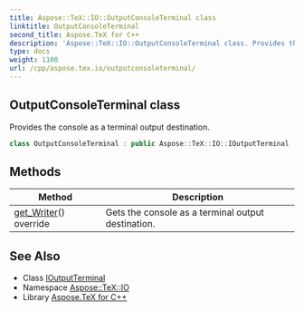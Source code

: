 ```yaml
---
title: Aspose::TeX::IO::OutputConsoleTerminal class
linktitle: OutputConsoleTerminal
second_title: Aspose.TeX for C++
description: 'Aspose::TeX::IO::OutputConsoleTerminal class. Provides the console as a terminal output destination in C++.'
type: docs
weight: 1100
url: /cpp/aspose.tex.io/outputconsoleterminal/
---
```

## OutputConsoleTerminal class


Provides the console as a terminal output destination.

```cpp
class OutputConsoleTerminal : public Aspose::TeX::IO::IOutputTerminal
```

## Methods

| Method | Description |
| --- | --- |
| [get_Writer](./get_writer/)() override | Gets the console as a terminal output destination. |
## See Also

* Class [IOutputTerminal](../ioutputterminal/)
* Namespace [Aspose::TeX::IO](../)
* Library [Aspose.TeX for C++](../../)
